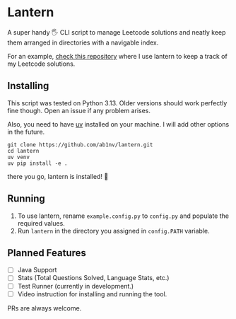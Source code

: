 # Lantern
A super handy 🖐️ CLI script to manage Leetcode solutions and neatly keep them arranged in directories with a navigable index.

For an example, [check this repository](https://github.com/ab1nv/leetcode) where I use lantern to keep a track of my Leetcode solutions.

## Installing
This script was tested on Python 3.13. Older versions should work perfectly fine though. Open an issue if any problem arises.

Also, you need to have [uv]((https://docs.astral.sh/uv/getting-started/installation/)) installed on your machine. I will add other options in the future.
```
git clone https://github.com/ab1nv/lantern.git
cd lantern
uv venv
uv pip install -e .
```
there you go, lantern is installed! 🎉

## Running
1. To use lantern, rename `example.config.py` to `config.py` and populate the required values.
2. Run `lantern` in the directory you assigned in `config.PATH` variable.

## Planned Features

- [ ] Java Support
- [ ] Stats (Total Questions Solved, Language Stats, etc.)
- [ ] Test Runner (currently in development.)
- [ ] Video instruction for installing and running the tool.

PRs are always welcome.
